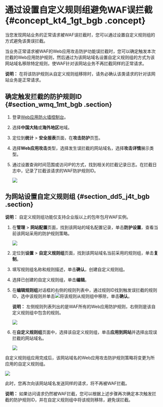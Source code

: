 # 通过设置自定义规则组避免WAF误拦截 {#concept_kt4_1gt_bgb .concept}

当您发现网站业务的正常请求被WAF误拦截时，您可以通过设置自定义规则组的方式避免该类误拦截。

当业务正常请求被WAF的Web应用攻击防护功能误拦截时，您可以确定触发本次拦截的Web应用防护规则，然后通过为该网站域名设置自定义规则组的方式为该网站域名移除特定规则，使WAF针对该网站业务不再拦截同样的正常请求。

**说明：** 在将该防护规则从自定义规则组移除时，请务必确认该类请求的针对该网站业务是正常请求。

## 确定触发拦截的防护规则ID {#section_wmq_1mt_bgb .section}

1.  登录[Web应用防火墙控制台](https://yundun.console.aliyun.com/?p=waf)。
2.  选择**中国大陆**或**海外地区**地域。
3.  定位到**统计** \> **安全报表**页面，在**攻击防护**页签。
4.  选择**Web应用攻击**类型，选择发生误拦截的网站域名，选择**攻击详情**展示类型。
5.  通过设置查询时间范围或访问IP的方式，找到相关的拦截记录日志。在拦截日志中，记录了拦截该请求的WAF防护规则ID。

    ![](http://static-aliyun-doc.oss-cn-hangzhou.aliyuncs.com/assets/img/78570/154459327334042_zh-CN.png)


## 为网站设置自定义规则组 {#section_dd5_j4t_bgb .section}

**说明：** 自定义规则组功能仅支持企业版以上的包年包月WAF实例。

1.  在**管理** \> **网站配置**页面，找到该网站的域名配置记录，单击**防护设置**，查看当前该网站采用的防护规则策略。

    ![](http://static-aliyun-doc.oss-cn-hangzhou.aliyuncs.com/assets/img/78570/154459327334043_zh-CN.png)

2.  定位到**设置** \> **自定义规则组**页面，找到该网站域名当前采用的规则组，单击**复制**。
3.  填写规则组名称和规则描述，单击**确认**，创建自定义规则组。
4.  选择已创建的自定义规则组，单击**编辑**。
5.  在**编辑规则组**对话框的右侧的规则列表中，通过规则ID找到触发误拦截的规则ID，选中该规则并单击![](http://static-aliyun-doc.oss-cn-hangzhou.aliyuncs.com/assets/img/78570/154459327334044_zh-CN.png)将该规则从规则组中移除，单击**确认**。

    **说明：** 左侧规则列表列出的是WAF所有的Web应用防护规则，右侧则是该自定义规则组中包含的规则。

    ![](http://static-aliyun-doc.oss-cn-hangzhou.aliyuncs.com/assets/img/78570/154459327434045_zh-CN.png)

6.  在**自定义规则组**页面中，选择该自定义规则组，单击**应用到网站**并选择出现误拦截的网站域名。

    ![](http://static-aliyun-doc.oss-cn-hangzhou.aliyuncs.com/assets/img/78570/154459327434046_zh-CN.png)


自定义规则组应用完成后，该网站域名的Web应用攻击防护规则策略将变更为所应用的自定义规则组。

![](http://static-aliyun-doc.oss-cn-hangzhou.aliyuncs.com/assets/img/78570/154459327434119_zh-CN.png)

此时，您再次向该网站域名发送同样的请求，将不再被WAF拦截。

**说明：** 如果访问请求仍然被WAF拦截，您可以根据上述步骤再次确定本次触发拦截的防护规则ID，并在自定义规则组中将该规则移除，避免误拦截。

